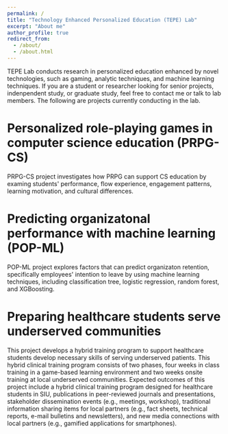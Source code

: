 ```yaml
---
permalink: /
title: "Technology Enhanced Personalized Education (TEPE) Lab"
excerpt: "About me"
author_profile: true
redirect_from: 
  - /about/
  - /about.html
---
```


TEPE Lab conducts research in personalized education enhanced by novel technologies, such as gaming, analytic techniques, and machine learning techniques. If you are a student or researcher looking for senior projects, indenpendent study, or graduate study, feel free to contact me or talk to lab members. The following are projects currently conducting in the lab.

Personalized role-playing games in computer science education (PRPG-CS)
======
PRPG-CS project investigates how PRPG can support CS education by examing students' performance, flow experience, engagement patterns, learning motivation, and cultural differences.

Predicting organizatonal performance with machine learning (POP-ML)
======
POP-ML project explores factors that can predict organizaton retention, specifically employees' intention to leave by using machine learning techniques, including classification tree, logistic regression, random forest, and XGBoosting. 

Preparing healthcare students serve underserved communities
======
This project develops a hybrid training program to support healthcare students develop necessary skills of serving underserved patients. This hybrid clinical training program consists of two phases, four weeks in class training in a game-based learning environment and two weeks onsite training at local underserved communities. Expected outcomes of this project include a hybrid clinical training program designed for healthcare students in SIU, publications in peer-reviewed journals and presentations, stakeholder dissemination events (e.g., meetings, workshop), traditional information sharing items for local partners (e.g., fact sheets, technical reports, e-mail bulletins and newsletters), and new media connections with local partners (e.g., gamified applications for smartphones).

